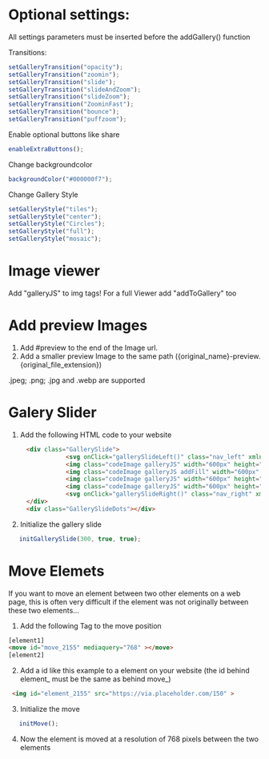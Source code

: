 # Optional settings:
All settings parameters must be inserted before the addGallery() function


Transitions:


```javascript
setGalleryTransition("opacity");
setGalleryTransition("zoomin");
setGalleryTransition("slide");
setGalleryTransition("slideAndZoom");
setGalleryTransition("slideZoom");
setGalleryTransition("ZoominFast");
setGalleryTransition("bounce");
setGalleryTransition("puffzoom");
```
Enable optional buttons like share
```javascript
enableExtraButtons();
```
Change backgroundcolor
```javascript
backgroundColor("#000000f7");
```
Change Gallery Style
```javascript
setGalleryStyle("tiles");
setGalleryStyle("center");
setGalleryStyle("Circles");
setGalleryStyle("full");
setGalleryStyle("mosaic");
```
# Image viewer
Add "galleryJS" to img tags!
For a full Viewer add "addToGallery" too

# Add preview Images
1. Add #preview to the end of the Image url.
2. Add a smaller preview Image to the same path ({original_name}-preview.{original_file_extension})

.jpeg; .png; .jpg and .webp are supported
# Galery Slider
1. Add the following HTML code to your website
```html
     <div class="GallerySlide">
                <svg onClick="gallerySlideLeft()" class="nav_left" xmlns="http://www.w3.org/2000/svg" viewBox="0 0 24 24" fill="white" width="48px" height="48px"><path d="M0 0h24v24H0V0z" fill="none"/><path d="M15.41 16.59L10.83 12l4.58-4.59L14 6l-6 6 6 6 1.41-1.41z"/></svg>
                <img class="codeImage galleryJS" width="600px" height="324px" src="https://dummyimage.com/800x400/aa550/fff000" alt="source code">
                <img class="codeImage galleryJS addFill" width="600px" height="324px" src="https://dummyimage.com/800x400/ff0000/000" alt="source code">
                <img class="codeImage galleryJS" width="600px" height="324px" src="https://dummyimage.com/800x400/00ff00/00ff00" alt="source code">
                <img class="codeImage galleryJS" width="600px" height="324px" src="https://dummyimage.com/800x400/0000ff/0000ff" alt="source code">
                <svg onClick="gallerySlideRight()" class="nav_right" xmlns="http://www.w3.org/2000/svg" viewBox="0 0 24 24" fill="white" width="48px" height="48px"><path d="M0 0h24v24H0V0z" fill="none"/><path d="M8.59 16.59L13.17 12 8.59 7.41 10 6l6 6-6 6-1.41-1.41z"/></svg>
     </div>
     <div class="GallerySlideDots"></div>
```

2. Initialize the gallery slide
```javascript
   initGallerySlide(300, true, true);
````

# Move Elemets

If you want to move an element between two other elements on a web page, this is often very difficult if the element was not originally between these two elements...

1. Add the following Tag to the move position
```html
[element1]
<move id="move_2155" mediaquery="768" ></move>
[element2]
```
2. Add a id like this example to a element on your website (the id behind element_ must be the same as behind move_)
```html
 <img id="element_2155" src="https://via.placeholder.com/150" >
```
3. Initialize the move
```javascript
   initMove();
````
4. Now the element is moved at a resolution of 768 pixels between the two elements
   
